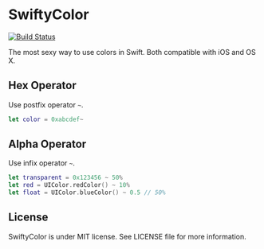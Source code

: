 SwiftyColor
===========

[![Build Status](https://travis-ci.org/devxoul/SwiftyColor.svg)](https://travis-ci.org/devxoul/SwiftyColor)

The most sexy way to use colors in Swift. Both compatible with iOS and OS X.

Hex Operator
------------

Use postfix operator `~`.

```swift
let color = 0xabcdef~
```

Alpha Operator
--------------

Use infix operator `~`.

```swift
let transparent = 0x123456 ~ 50%
let red = UIColor.redColor() ~ 10%
let float = UIColor.blueColor() ~ 0.5 // 50%
```


License
-------

SwiftyColor is under MIT license. See LICENSE file for more information.
